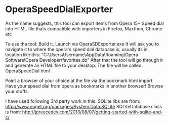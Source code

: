 OperaSpeedDialExporter
======================

As the name suggests, this tool can export items from Opera 15+ Speed dial into HTML file thats compatible with importers in Firefox, Maxthon, Chrome etc

To use tha tool:
Build it.
Launch via OperaSDExporter.exe
It will ask you to navigate it to where the opera's speed dial database is, usually its in location like this: "C:\Users\Username\AppData\Roaming\Opera Software\Opera Developer\favorites.db"
After that the tool will go through it and generate an HTML file to your desktop. 
The file will be called: OperaSpeedDial.html

Point a browser of your choice at the file via the bookmark html import. Have your speed dial from opera as bookmarks in another browser!
Browse your stuffs.

I have used following 3rd party work in this:
SQLite libs are from: http://www.nuget.org/packages/System.Data.SQLite
SQLiteDatabase class is from: http://jpreecedev.com/2013/08/07/getting-started-with-sqlite-and-c/
